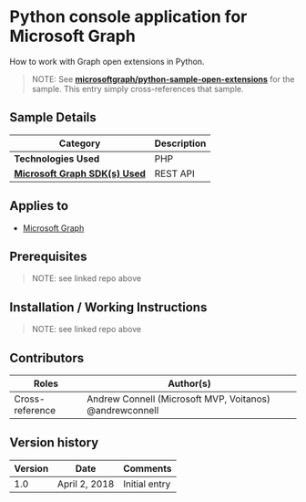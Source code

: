 # Python console application for Microsoft Graph

How to work with Graph open extensions in Python.

> NOTE: See **[microsoftgraph/python-sample-open-extensions](https://github.com/microsoftgraph/python-sample-open-extensions)** for the sample. This entry simply cross-references that sample.

## Sample Details

|               Category               | Description |
| ------------------------------------ | ----------- |
| **Technologies Used**                | PHP         |
| **[Microsoft Graph SDK(s) Used][1]** | REST API    |

## Applies to

* [Microsoft Graph](https://developer.microsoft.com/en-us/graph)

## Prerequisites

> NOTE: see linked repo above

## Installation / Working Instructions

> NOTE: see linked repo above

## Contributors

|      Roles      |                        Author(s)                        |
| --------------- | ------------------------------------------------------- |
| Cross-reference | Andrew Connell (Microsoft MVP, Voitanos) @andrewconnell |

## Version history

| Version |     Date      |   Comments    |
| ------- | ------------- | ------------- |
| 1.0     | April 2, 2018 | Initial entry |

[1]: https://developer.microsoft.com/en-us/graph/code-samples-and-sdks